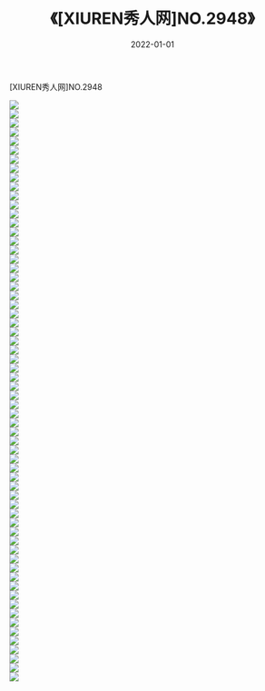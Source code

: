 ﻿---
layout: post
title:  《[XIUREN秀人网]NO.2948》
date:   2022-01-01
img: http://pic.660000.xyz/1:/秀人网/秀人网第03部分/[XIUREN秀人网]NO.2948/000.jpg
categories: [美女, 清纯, 唯美]
---

[XIUREN秀人网]NO.2948

 ![](http://pic.660000.xyz/1:/秀人网/秀人网第03部分/[XIUREN秀人网]NO.2948/001.jpg) <br>![](http://pic.660000.xyz/1:/秀人网/秀人网第03部分/[XIUREN秀人网]NO.2948/002.jpg) <br>![](http://pic.660000.xyz/1:/秀人网/秀人网第03部分/[XIUREN秀人网]NO.2948/003.jpg) <br>![](http://pic.660000.xyz/1:/秀人网/秀人网第03部分/[XIUREN秀人网]NO.2948/004.jpg) <br>![](http://pic.660000.xyz/1:/秀人网/秀人网第03部分/[XIUREN秀人网]NO.2948/005.jpg) <br>![](http://pic.660000.xyz/1:/秀人网/秀人网第03部分/[XIUREN秀人网]NO.2948/006.jpg) <br>![](http://pic.660000.xyz/1:/秀人网/秀人网第03部分/[XIUREN秀人网]NO.2948/007.jpg) <br>![](http://pic.660000.xyz/1:/秀人网/秀人网第03部分/[XIUREN秀人网]NO.2948/008.jpg) <br>![](http://pic.660000.xyz/1:/秀人网/秀人网第03部分/[XIUREN秀人网]NO.2948/009.jpg) <br>![](http://pic.660000.xyz/1:/秀人网/秀人网第03部分/[XIUREN秀人网]NO.2948/010.jpg) <br>![](http://pic.660000.xyz/1:/秀人网/秀人网第03部分/[XIUREN秀人网]NO.2948/011.jpg) <br>![](http://pic.660000.xyz/1:/秀人网/秀人网第03部分/[XIUREN秀人网]NO.2948/012.jpg) <br>![](http://pic.660000.xyz/1:/秀人网/秀人网第03部分/[XIUREN秀人网]NO.2948/013.jpg) <br>![](http://pic.660000.xyz/1:/秀人网/秀人网第03部分/[XIUREN秀人网]NO.2948/014.jpg) <br>![](http://pic.660000.xyz/1:/秀人网/秀人网第03部分/[XIUREN秀人网]NO.2948/015.jpg) <br>![](http://pic.660000.xyz/1:/秀人网/秀人网第03部分/[XIUREN秀人网]NO.2948/016.jpg) <br>![](http://pic.660000.xyz/1:/秀人网/秀人网第03部分/[XIUREN秀人网]NO.2948/017.jpg) <br>![](http://pic.660000.xyz/1:/秀人网/秀人网第03部分/[XIUREN秀人网]NO.2948/018.jpg) <br>![](http://pic.660000.xyz/1:/秀人网/秀人网第03部分/[XIUREN秀人网]NO.2948/019.jpg) <br>![](http://pic.660000.xyz/1:/秀人网/秀人网第03部分/[XIUREN秀人网]NO.2948/020.jpg) <br>![](http://pic.660000.xyz/1:/秀人网/秀人网第03部分/[XIUREN秀人网]NO.2948/021.jpg) <br>![](http://pic.660000.xyz/1:/秀人网/秀人网第03部分/[XIUREN秀人网]NO.2948/022.jpg) <br>![](http://pic.660000.xyz/1:/秀人网/秀人网第03部分/[XIUREN秀人网]NO.2948/023.jpg) <br>![](http://pic.660000.xyz/1:/秀人网/秀人网第03部分/[XIUREN秀人网]NO.2948/024.jpg) <br>![](http://pic.660000.xyz/1:/秀人网/秀人网第03部分/[XIUREN秀人网]NO.2948/025.jpg) <br>![](http://pic.660000.xyz/1:/秀人网/秀人网第03部分/[XIUREN秀人网]NO.2948/026.jpg) <br>![](http://pic.660000.xyz/1:/秀人网/秀人网第03部分/[XIUREN秀人网]NO.2948/027.jpg) <br>![](http://pic.660000.xyz/1:/秀人网/秀人网第03部分/[XIUREN秀人网]NO.2948/028.jpg) <br>![](http://pic.660000.xyz/1:/秀人网/秀人网第03部分/[XIUREN秀人网]NO.2948/029.jpg) <br>![](http://pic.660000.xyz/1:/秀人网/秀人网第03部分/[XIUREN秀人网]NO.2948/030.jpg) <br>![](http://pic.660000.xyz/1:/秀人网/秀人网第03部分/[XIUREN秀人网]NO.2948/031.jpg) <br>![](http://pic.660000.xyz/1:/秀人网/秀人网第03部分/[XIUREN秀人网]NO.2948/032.jpg) <br>![](http://pic.660000.xyz/1:/秀人网/秀人网第03部分/[XIUREN秀人网]NO.2948/033.jpg) <br>![](http://pic.660000.xyz/1:/秀人网/秀人网第03部分/[XIUREN秀人网]NO.2948/034.jpg) <br>![](http://pic.660000.xyz/1:/秀人网/秀人网第03部分/[XIUREN秀人网]NO.2948/035.jpg) <br>![](http://pic.660000.xyz/1:/秀人网/秀人网第03部分/[XIUREN秀人网]NO.2948/036.jpg) <br>![](http://pic.660000.xyz/1:/秀人网/秀人网第03部分/[XIUREN秀人网]NO.2948/037.jpg) <br>![](http://pic.660000.xyz/1:/秀人网/秀人网第03部分/[XIUREN秀人网]NO.2948/038.jpg) <br>![](http://pic.660000.xyz/1:/秀人网/秀人网第03部分/[XIUREN秀人网]NO.2948/039.jpg) <br>![](http://pic.660000.xyz/1:/秀人网/秀人网第03部分/[XIUREN秀人网]NO.2948/040.jpg) <br>![](http://pic.660000.xyz/1:/秀人网/秀人网第03部分/[XIUREN秀人网]NO.2948/041.jpg) <br>![](http://pic.660000.xyz/1:/秀人网/秀人网第03部分/[XIUREN秀人网]NO.2948/042.jpg) <br>![](http://pic.660000.xyz/1:/秀人网/秀人网第03部分/[XIUREN秀人网]NO.2948/043.jpg) <br>![](http://pic.660000.xyz/1:/秀人网/秀人网第03部分/[XIUREN秀人网]NO.2948/044.jpg) <br>![](http://pic.660000.xyz/1:/秀人网/秀人网第03部分/[XIUREN秀人网]NO.2948/045.jpg) <br>![](http://pic.660000.xyz/1:/秀人网/秀人网第03部分/[XIUREN秀人网]NO.2948/046.jpg) <br>![](http://pic.660000.xyz/1:/秀人网/秀人网第03部分/[XIUREN秀人网]NO.2948/047.jpg) <br>![](http://pic.660000.xyz/1:/秀人网/秀人网第03部分/[XIUREN秀人网]NO.2948/048.jpg) <br>![](http://pic.660000.xyz/1:/秀人网/秀人网第03部分/[XIUREN秀人网]NO.2948/049.jpg) <br>![](http://pic.660000.xyz/1:/秀人网/秀人网第03部分/[XIUREN秀人网]NO.2948/050.jpg) <br>![](http://pic.660000.xyz/1:/秀人网/秀人网第03部分/[XIUREN秀人网]NO.2948/051.jpg) <br>![](http://pic.660000.xyz/1:/秀人网/秀人网第03部分/[XIUREN秀人网]NO.2948/052.jpg) <br>![](http://pic.660000.xyz/1:/秀人网/秀人网第03部分/[XIUREN秀人网]NO.2948/053.jpg) <br>![](http://pic.660000.xyz/1:/秀人网/秀人网第03部分/[XIUREN秀人网]NO.2948/054.jpg) <br>![](http://pic.660000.xyz/1:/秀人网/秀人网第03部分/[XIUREN秀人网]NO.2948/055.jpg) <br>![](http://pic.660000.xyz/1:/秀人网/秀人网第03部分/[XIUREN秀人网]NO.2948/056.jpg) <br>![](http://pic.660000.xyz/1:/秀人网/秀人网第03部分/[XIUREN秀人网]NO.2948/057.jpg) <br>![](http://pic.660000.xyz/1:/秀人网/秀人网第03部分/[XIUREN秀人网]NO.2948/058.jpg) <br>![](http://pic.660000.xyz/1:/秀人网/秀人网第03部分/[XIUREN秀人网]NO.2948/059.jpg) <br>![](http://pic.660000.xyz/1:/秀人网/秀人网第03部分/[XIUREN秀人网]NO.2948/060.jpg) <br>![](http://pic.660000.xyz/1:/秀人网/秀人网第03部分/[XIUREN秀人网]NO.2948/061.jpg) <br>![](http://pic.660000.xyz/1:/秀人网/秀人网第03部分/[XIUREN秀人网]NO.2948/062.jpg) <br>![](http://pic.660000.xyz/1:/秀人网/秀人网第03部分/[XIUREN秀人网]NO.2948/063.jpg) <br>![](http://pic.660000.xyz/1:/秀人网/秀人网第03部分/[XIUREN秀人网]NO.2948/064.jpg) <br>
